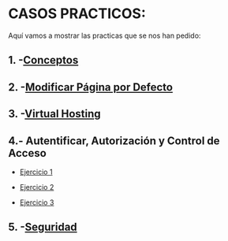 # CASOS PRACTICOS:

Aquí vamos a mostrar las practicas que se nos han pedido:

## 1. -[Conceptos](https://github.com/Juanrdls/NGINX/blob/main/Conceptos.md)

## 2. -[Modificar Página por Defecto](https://github.com/Juanrdls/NGINX/blob/main/Modificar.md)

## 3. -[Virtual Hosting](https://github.com/Juanrdls/NGINX/blob/main/VirtualHosting.md)

## 4.- Autentificar, Autorización y Control de Acceso
* [Ejercicio 1](https://github.com/Juanrdls/NGINX/blob/main/Autentificar.md)

* [Ejercicio 2](https://github.com/Juanrdls/NGINX/blob/main/Aut.md)

* [Ejercicio 3](https://github.com/Juanrdls/NGINX/blob/main/Ejercicio3.md)

## 5. -[Seguridad](https://github.com/Juanrdls/NGINX/blob/main/Seguridad.md)
